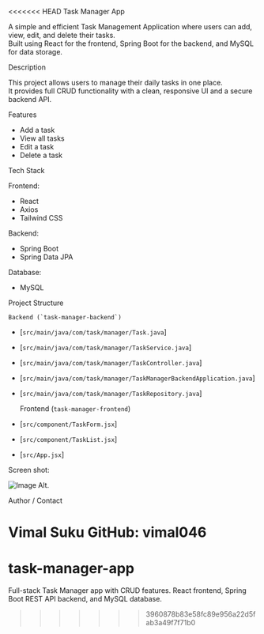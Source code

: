 <<<<<<< HEAD
Task Manager App

A simple and efficient  Task Management Application  where users can  add, view, edit, and delete  their tasks.  
Built using  React  for the frontend,  Spring Boot  for the backend, and  MySQL  for data storage.

Description

This project allows users to manage their daily tasks in one place.  
It provides full  CRUD  functionality with a clean, responsive UI and a secure backend API.

Features

-  Add a task
-  View all tasks
-  Edit a task
-  Delete a task

Tech Stack

 Frontend: 
- React
- Axios
- Tailwind CSS

 Backend: 
- Spring Boot
- Spring Data JPA

 Database: 
- MySQL

Project Structure

    Backend (`task-manager-backend`)
- [`src/main/java/com/task/manager/Task.java`]  
- [`src/main/java/com/task/manager/TaskService.java`]  
- [`src/main/java/com/task/manager/TaskController.java`]  
- [`src/main/java/com/task/manager/TaskManagerBackendApplication.java`]  
- [`src/main/java/com/task/manager/TaskRepository.java`]  

    Frontend (`task-manager-frontend`)
- [`src/component/TaskForm.jsx`]  
- [`src/component/TaskList.jsx`]  
- [`src/App.jsx`]  


Screen shot:

 ![Image Alt]([image_url](https://github.com/vimal046/task-manager-app/blob/4624ee2bba33b1ab7b18beb12c516d5685810ad9/task%20manager%20project%20screen-shot.jpg)).
 
Author / Contact

Vimal Suku
GitHub: vimal046
=======
# task-manager-app
Full-stack Task Manager app with CRUD features. React frontend, Spring Boot REST API backend, and MySQL database.
>>>>>>> 3960878b83e58fc89e956a22d5fab3a49f7f71b0
